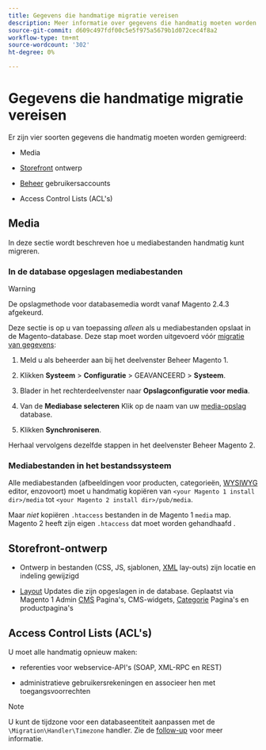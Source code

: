 ```yaml
---
title: Gegevens die handmatige migratie vereisen
description: Meer informatie over gegevens die handmatig moeten worden gemigreerd tijdens een gegevensmigratie van Magento 1 tot en met Magento 2 en over hoe u dit kunt doen.
source-git-commit: d609c497fdf00c5e5f975a5679b1d072cec4f8a2
workflow-type: tm+mt
source-wordcount: '302'
ht-degree: 0%

---
```



# Gegevens die handmatige migratie vereisen

Er zijn vier soorten gegevens die handmatig moeten worden gemigreerd:

* Media

* [Storefront](https://glossary.magento.com/storefront) ontwerp

* [Beheer](https://glossary.magento.com/admin) gebruikersaccounts

* Access Control Lists (ACL&#39;s)

## Media

In deze sectie wordt beschreven hoe u mediabestanden handmatig kunt migreren.

### In de database opgeslagen mediabestanden

>[!WARNING]
>
>De opslagmethode voor databasemedia wordt vanaf Magento 2.4.3 afgekeurd.


Deze sectie is op u van toepassing *alleen* als u mediabestanden opslaat in de Magento-database. Deze stap moet worden uitgevoerd vóór [migratie van gegevens](data.md):

1. Meld u als beheerder aan bij het deelvenster Beheer Magento 1.

1. Klikken **Systeem** > **Configuratie** > GEAVANCEERD > **Systeem**.

1. Blader in het rechterdeelvenster naar **Opslagconfiguratie voor media**.

1. Van de **Mediabase selecteren** Klik op de naam van uw [media-opslag](https://glossary.magento.com/media-storage) database.

1. Klikken **Synchroniseren**.

Herhaal vervolgens dezelfde stappen in het deelvenster Beheer Magento 2.

### Mediabestanden in het bestandssysteem

Alle mediabestanden (afbeeldingen voor producten, categorieën, [WYSIWYG](https://glossary.magento.com/wysiwyg) editor, enzovoort) moet u handmatig kopiëren van `<your Magento 1 install dir>/media` tot `<your Magento 2 install dir>/pub/media`.

Maar *niet* kopiëren `.htaccess` bestanden in de Magento 1 `media` map. Magento 2 heeft zijn eigen `.htaccess` dat moet worden gehandhaafd .

## Storefront-ontwerp

* Ontwerp in bestanden (CSS, JS, sjablonen, [XML](https://glossary.magento.com/xml) lay-outs) zijn locatie en indeling gewijzigd

* [Layout](https://glossary.magento.com/layout) Updates die zijn opgeslagen in de database. Geplaatst via Magento 1 Admin [CMS](https://glossary.magento.com/cms) Pagina&#39;s, CMS-widgets, [Categorie](https://glossary.magento.com/category) Pagina&#39;s en productpagina&#39;s

## Access Control Lists (ACL&#39;s)

U moet alle handmatig opnieuw maken:

* referenties voor webservice-API&#39;s (SOAP, XML-RPC en REST)

* administratieve gebruikersrekeningen en associeer hen met toegangsvoorrechten

>[!NOTE]
>
>U kunt de tijdzone voor een databaseentiteit aanpassen met de `\Migration\Handler\Timezone` handler. Zie de [follow-up](follow-up.md) voor meer informatie.
